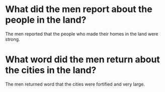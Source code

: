 # What did the men report about the people in the land?

The men reported that the people who made their homes in the land were strong.

# What word did the men return about the cities in the land?

The men returned word that the cities were fortified and very large.
